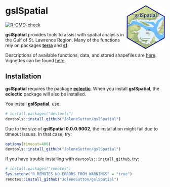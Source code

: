
<!-- README.md is generated from README.Rmd. Please edit that file -->

# gslSpatial <a href="https://jolenesutton.github.io/gslSpatial/"><img src="man/figures/logo.png" align="right" height="138" alt="gslSpatial website" /></a>

<!-- badges: start -->

[![R-CMD-check](https://github.com/JoleneSutton/gslSpatial/actions/workflows/R-CMD-check.yaml/badge.svg)](https://github.com/JoleneSutton/gslSpatial/actions/workflows/R-CMD-check.yaml)
<!-- badges: end -->

**gslSpatial** provides tools to assist with spatial analysis in the
Gulf of St. Lawrence Region. Many of the functions rely on packages
[**terra**](https://rspatial.github.io/terra/) and
[**sf**](https://r-spatial.github.io/sf/).

Descriptions of available functions, data, and stored shapefiles are
[here](https://jolenesutton.github.io/gslSpatial/reference/index.html).
Vignettes can be found
[here](https://jolenesutton.github.io/gslSpatial/articles/).

## Installation

**gslSpatial** requires the package
[**eclectic**](https://jolenesutton.github.io/eclectic/index.html). When
you install **gslSpatial**, the **eclectic** package will also be
installed.

You install **gslSpatial**, use:

``` r
# install.packages("devtools")
devtools::install_github("JoleneSutton/gslSpatial")
```

Due to the size of **gslSpatial 0.0.0.9002**, the installation might
fail due to timeout issues. In that case, try:

``` r
options(timeout=400)
devtools::install_github("JoleneSutton/gslSpatial")
```

If you have trouble installing with `devtools::install_github`, try:

``` r
# install.packages("remotes")
Sys.setenv("R_REMOTES_NO_ERRORS_FROM_WARNINGS" = "true")
remotes::install_github("JoleneSutton/gslSpatial")
```
